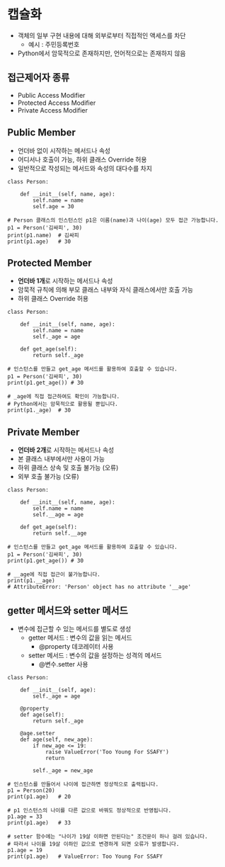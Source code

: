 # 캡슐화
- 객체의 일부 구현 내용에 대해 외부로부터 직접적인 액세스를 차단
    - 예시 : 주민등록번호
- Python에서 암묵적으로 존재하지만, 언어적으로는 존재하지 않음

## 접근제어자 종류
- Public Access Modifier
- Protected Access Modifier
- Private Access Modifier

## Public Member
- 언더바 없이 시작하는 메서드나 속성
- 어디서나 호출이 가능, 하위 클래스 Override 허용
- 일반적으로 작성되는 메서드와 속성의 대다수를 차지
```
class Person:

    def __init__(self, name, age):
        self.name = name
        self.age = 30

# Person 클래스의 인스턴스인 p1은 이름(name)과 나이(age) 모두 접근 가능합니다.
p1 = Person('김싸피', 30)
print(p1.name)  # 김싸피
print(p1.age)   # 30
```

## Protected Member
- **언더바 1개**로 시작하는 메서드나 속성
- 암묵적 규칙에 의해 부모 클래스 내부와 자식 클래스에서만 호출 가능
- 하위 클래스 Override 허용
```
class Person:

    def __init__(self, name, age):
        self.name = name
        self._age = age

    def get_age(self):
        return self._age

# 인스턴스를 만들고 get_age 메서드를 활용하여 호출할 수 있습니다.
p1 = Person('김싸피', 30)
print(p1.get_age()) # 30

# _age에 직접 접근하여도 확인이 가능합니다.
# Python에서는 암묵적으로 활용될 뿐입니다.
print(p1._age)  # 30
```

## Private Member
- **언더바 2개**로 시작하는 메서드나 속성
- 본 클래스 내부에서만 사용이 가능
- 하위 클래스 상속 및 호출 불가능 (오류)
- 외부 호출 불가능 (오류)
```
class Person:

    def __init__(self, name, age):
        self.name = name
        self.__age = age

    def get_age(self):
        return self.__age

# 인스턴스를 만들고 get_age 메서드를 활용하여 호출할 수 있습니다.
p1 = Person('김싸피', 30)
print(p1.get_age()) # 30

# __age에 직접 접근이 불가능합니다.
print(p1.__age)
# AttributeError: 'Person' object has no attribute '__age'
```

## getter 메서드와 setter 메서드
- 변수에 접근할 수 있는 메서드를 별도로 생성
    - getter 메서드 : 변수의 값을 읽는 메서드
        - @property 데코레이터 사용
    - setter 메서드 : 변수의 값을 설정하는 성격의 메서드
        - @변수.setter 사용
```
class Person:

    def __init__(self, age):
        self._age = age

    @property
    def age(self):
        return self._age

    @age.setter
    def age(self, new_age):
        if new_age <= 19:
            raise ValueError('Too Young For SSAFY')
            return

        self._age = new_age
```
```
# 인스턴스를 만들어서 나이에 접근하면 정상적으로 출력됩니다.
p1 = Person(20)
print(p1.age)   # 20

# p1 인스턴스의 나이를 다른 값으로 바꿔도 정상적으로 반영됩니다.
p1.age = 33
print(p1.age)   # 33

# setter 함수에는 "나이가 19살 이하면 안된다는" 조건문이 하나 걸려 있습니다.
# 따라서 나이를 19살 이하인 값으로 변경하게 되면 오류가 발생합니다.
p1.age = 19
print(p1.age)   # ValueError: Too Young For SSAFY
```

